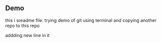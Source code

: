 ## Demo
this i sreadme file.
trying demo of git using terminal and copying another repo to this repo

addding new line in it
